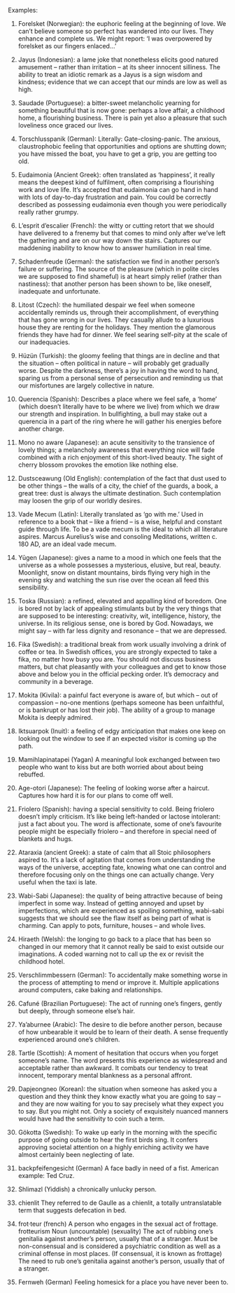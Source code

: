 Examples:

1. Forelsket (Norwegian): the euphoric feeling at the beginning of love. We can’t believe someone so perfect has wandered into our lives. They enhance and complete us. We might report: ‘I was overpowered by forelsket as our fingers enlaced…’

2. Jayus (Indonesian): a lame joke that nonetheless elicits good natured amusement – rather than irritation – at its sheer innocent silliness. The ability to treat an idiotic remark as a Jayus is a sign wisdom and kindness; evidence that we can accept that our minds are low as well as high.

3. Saudade (Portuguese): a bitter-sweet melancholic yearning for something beautiful that is now gone: perhaps a love affair, a childhood home, a flourishing business. There is pain yet also a pleasure that such loveliness once graced our lives.

4. Torschlusspanik (German): Literally: Gate-closing-panic. The anxious, claustrophobic feeling that opportunities and options are shutting down; you have missed the boat, you have to get a grip, you are getting too old.

5. Eudaimonia (Ancient Greek): often translated as ‘happiness’, it really means the deepest kind of fulfilment, often comprising a flourishing work and love life. It’s accepted that eudaimonia can go hand in hand with lots of day-to-day frustration and pain. You could be correctly described as possessing eudaimonia even though you were periodically really rather grumpy.

6. L’esprit d’escalier (French): the witty or cutting retort that we should have delivered to a frenemy but that comes to mind only after we’ve left the gathering and are on our way down the stairs. Captures our maddening inability to know how to answer humiliation in real time.

7. Schadenfreude (German): the satisfaction we find in another person’s failure or suffering. The source of the pleasure (which in polite circles we are supposed to find shameful) is at heart simply relief (rather than nastiness): that another person has been shown to be, like oneself, inadequate and unfortunate.

8. Litost (Czech): the humiliated despair we feel when someone accidentally reminds us, through their accomplishment, of everything that has gone wrong in our lives. They casually allude to a luxurious house they are renting for the holidays. They mention the glamorous friends they have had for dinner. We feel searing self-pity at the scale of our inadequacies.

9. Hüzün (Turkish): the gloomy feeling that things are in decline and that the situation – often political in nature – will probably get gradually worse. Despite the darkness, there’s a joy in having the word to hand, sparing us from a personal sense of persecution and reminding us that our misfortunes are largely collective in nature.

10. Querencia (Spanish): Describes a place where we feel safe, a ‘home’ (which doesn’t literally have to be where we live) from which we draw our strength and inspiration. In bullfighting, a bull may stake out a querencia in a part of the ring where he will gather his energies before another charge.

11. Mono no aware (Japanese): an acute sensitivity to the transience of lovely things; a melancholy awareness that everything nice will fade combined with a rich enjoyment of this short-lived beauty. The sight of cherry blossom provokes the emotion like nothing else.

12. Dustsceawung (Old English): contemplation of the fact that dust used to be other things – the walls of a city, the chief of the guards, a book, a great tree: dust is always the ultimate destination. Such contemplation may loosen the grip of our worldly desires.

13. Vade Mecum (Latin): Literally translated as ‘go with me.’ Used in reference to a book that – like a friend – is a wise, helpful and constant guide through life. To be a vade mecum is the ideal to which all literature aspires. Marcus Aurelius’s wise and consoling Meditations, written c. 180 AD, are an ideal vade mecum.

14. Yūgen (Japanese): gives a name to a mood in which one feels that the universe as a whole possesses a mysterious, elusive, but real, beauty. Moonlight, snow on distant mountains, birds flying very high in the evening sky and watching the sun rise over the ocean all feed this sensibility.

15. Toska (Russian): a refined, elevated and appalling kind of boredom. One is bored not by lack of appealing stimulants but by the very things that are supposed to be interesting: creativity, wit, intelligence, history, the universe. In its religious sense, one is bored by God. Nowadays, we might say – with far less dignity and resonance – that we are depressed.

16. Fika (Swedish): a traditional break from work usually involving a drink of coffee or tea. In Swedish offices, you are strongly expected to take a fika, no matter how busy you are. You should not discuss business matters, but chat pleasantly with your colleagues and get to know those above and below you in the official pecking order. It’s democracy and community in a beverage.

17. Mokita (Kivila): a painful fact everyone is aware of, but which – out of compassion – no-one mentions (perhaps someone has been unfaithful, or is bankrupt or has lost their job). The ability of a group to manage Mokita is deeply admired.

18. Iktsuarpok (Inuit): a feeling of edgy anticipation that makes one keep on looking out the window to see if an expected visitor is coming up the path.

19. Mamihlapinatapei (Yagan) A meaningful look exchanged between two people who want to kiss but are both worried about about being rebuffed.

20. Age-otori (Japanese): The feeling of looking worse after a haircut. Captures how hard it is for our plans to come off well.

21. Friolero (Spanish): having a special sensitivity to cold. Being friolero doesn’t imply criticism. It’s like being left-handed or lactose intolerant: just a fact about you. The word is affectionate, some of one’s favourite people might be especially friolero – and therefore in special need of blankets and hugs.

22. Ataraxia (ancient Greek): a state of calm that all Stoic philosophers aspired to. It’s a lack of agitation that comes from understanding the ways of the universe, accepting fate, knowing what one can control and therefore focusing only on the things one can actually change. Very useful when the taxi is late.

23. Wabi-Sabi (Japanese): the quality of being attractive because of being imperfect in some way. Instead of getting annoyed and upset by imperfections, which are experienced as spoiling something, wabi-sabi suggests that we should see the flaw itself as being part of what is charming. Can apply to pots, furniture, houses – and whole lives.

24. Hiraeth (Welsh): the longing to go back to a place that has been so changed in our memory that it cannot really be said to exist outside our imaginations. A coded warning not to call up the ex or revisit the childhood hotel.

25. Verschlimmbessern (German): To accidentally make something worse in the process of attempting to mend or improve it. Multiple applications around computers, cake baking and relationships.

26. Cafuné (Brazilian Portuguese): The act of running one’s fingers, gently but deeply, through someone else’s hair.

27. Ya’aburnee (Arabic): The desire to die before another person, because of how unbearable it would be to learn of their death. A sense frequently experienced around one’s children.

28. Tartle (Scottish): A moment of hesitation that occurs when you forget someone’s name. The word presents this experience as widespread and acceptable rather than awkward. It combats our tendency to treat innocent, temporary mental blankness as a personal affront.

29. Dapjeongneo (Korean): the situation when someone has asked you a question and they think they know exactly what you are going to say – and they are now waiting for you to say precisely what they expect you to say. But you might not. Only a society of exquisitely nuanced manners would have had the sensitivity to coin such a term.

30. Gökotta (Swedish): To wake up early in the morning with the specific purpose of going outside to hear the first birds sing. It confers approving societal attention on a highly enriching activity we have almost certainly been neglecting of late.

30. backpfeifengesicht (German)
A face badly in need of a fist. American example: Ted Cruz.

31. Shlimazl (Yiddish)
a chronically unlucky person.

32. chienlit
They referred to de Gaulle as a chienlit, a totally untranslatable term that suggests defecation in bed.

33. frot·teur (french)
A person who engages in the sexual act of frottage.
frotteurism Noun (uncountable) (sexuality) The act of rubbing one’s genitalia against another’s person, usually that of a stranger. Must be non-consensual and is considered a psychiatric condition as well as a criminal offense in most places. (If consensual, it is known as frottage)
The need to rub one’s genitalia against another’s person, usually that of a stranger.

34. Fernweh (German)
Feeling homesick for a place you have never been to.
